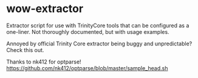 # wow-extractor
Extractor script for use with TrinityCore tools that can be configured as a one-liner. Not thoroughly documented, but with usage examples.

Annoyed by official Trinity Core extractor being buggy and unpredictable? Check this out.

Thanks to nk412 for optparse! 
https://github.com/nk412/optparse/blob/master/sample_head.sh
